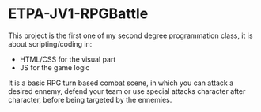 # ETPA-JV1-RPGBattle

This project is the first one of my second degree programmation class, it is about scripting/coding in:
- HTML/CSS for the visual part
- JS for the game logic

It is a basic RPG turn based combat scene, in which you can attack a desired ennemy, defend your team or use special attacks character after character, before being targeted by the ennemies.
